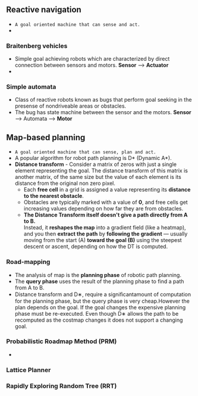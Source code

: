 ## Reactive navigation
- `A goal oriented machine that can sense and act.`
- 
### Braitenberg vehicles
- Simple goal achieving robots which are characterized by direct connection between sensors and motors.
__Sensor__ --> __Actuator__
- 
### Simple automata
- Class of reactive robots known as bugs that perform goal seeking in the presense of nondriveable areas or obstacles. 
- The bug has state machine between the sensor and the motors.
__Sensor__ --> Automata --> __Motor__ 
## Map-based planning
- ```A goal oriented machine that can sense, plan and act.```
- A popular algorithm for robot path planning is D* (Dynamic A*).
- __Distance transform__ - Consider a matrix of zeros with just a single element representing the goal. The distance transform of this matrix is another matrix, of the same size but the value of each element is its distance from the original non zero  pixel.
	- Each **free cell** in a grid is assigned a value representing its **distance to the nearest obstacle**. 
	- Obstacles are typically marked with a value of **0**, and free cells get increasing values depending on how far they are from obstacles.
	- **The Distance Transform itself doesn't give a path directly from A to B.**  
		Instead, it **reshapes the map** into a gradient field (like a heatmap), and you then **extract the path** by **following the gradient** — usually moving from the start (A) **toward the goal (B)** using the steepest descent or ascent, depending on how the DT is computed.
### Road-mapping
- The analysis of map is the __planning phase__ of robotic path planning.
- The __query phase__ uses the result of the planning phase to find a path from A to B.
- Distance transform and D∗, require a signiﬁcantamount of computation for the planning phase, but the query phase is very cheap.However the plan depends on the goal. If the goal changes the expensive planning phase must be re-executed. Even though D∗ allows the path to be recomputed as the costmap changes it does not support a changing goal.
### Probabilistic Roadmap Method (PRM)
- 
### Lattice Planner
### Rapidly Exploring Random Tree (RRT)
